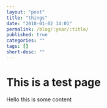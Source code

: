 ```yaml
---
layout: "post"
title: "things"
date: "2018-01-02 14:01"
permalink: /blog/:year/:title/
published: true
categories: ""
tags: []
short-desc: ""
---
```


# This is a test page

Hello this is some content
 
